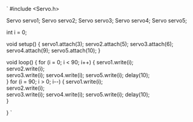 `
#include <Servo.h>

Servo servo1; 
Servo servo2;
Servo servo3;
Servo servo4;
Servo servo5;

int i = 0;

void setup() {
  servo1.attach(3);
  servo2.attach(5); 
  servo3.attach(6); 
  servo4.attach(9); 
  servo5.attach(10);
}

void loop() {
  for (i = 0; i < 90; i++) { 
    servo1.write(i);              
    servo2.write(i);     
    servo3.write(i);
    servo4.write(i); 
    servo5.write(i); 
    delay(10);                      
  }
  for (i = 90; i > 0; i--) { 
    servo1.write(i);                
    servo2.write(i);     
    servo3.write(i);
    servo4.write(i);
    servo5.write(i); 
    delay(10);                      
  }

}
`
